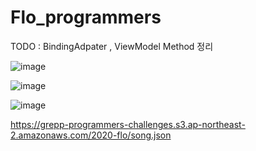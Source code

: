 # Flo_programmers

TODO : BindingAdpater , ViewModel Method 정리

![image](https://user-images.githubusercontent.com/55780312/221520766-83956848-0c0e-45dc-ac5e-0195bf78fe5f.png)

![image](https://user-images.githubusercontent.com/55780312/221520836-d89b29df-b822-47b5-b23b-00749cd03ee0.png)

![image](https://user-images.githubusercontent.com/55780312/221520874-8839b4eb-78a0-49a2-9fba-5987269881a2.png)

https://grepp-programmers-challenges.s3.ap-northeast-2.amazonaws.com/2020-flo/song.json
